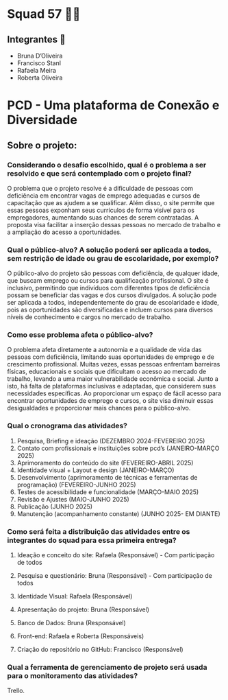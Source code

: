 # Squad 57 👩‍💻 

## Integrantes 🌟
- Bruna D’Oliveira
- Francisco Stanl
- Rafaela Meira
- Roberta Oliveira

# PCD - Uma plataforma de Conexão e Diversidade


## Sobre o projeto:

### Considerando o desafio escolhido, qual é o problema a ser resolvido e que será contemplado com o projeto final? 
O problema que o projeto resolve é a dificuldade de pessoas com deficiência em encontrar vagas de emprego adequadas e cursos de capacitação que as ajudem a se qualificar. Além disso, o site permite que essas pessoas exponham seus currículos de forma visível para os empregadores, aumentando suas chances de serem contratadas. A proposta visa facilitar a inserção dessas pessoas no mercado de trabalho e a ampliação do acesso a oportunidades.

### Qual o público-alvo? A solução poderá ser aplicada a todos, sem restrição de idade ou grau de escolaridade, por exemplo?  
O público-alvo do projeto são pessoas com deficiência, de qualquer idade, que buscam emprego ou cursos para qualificação profissional. O site é inclusivo, permitindo que indivíduos com diferentes tipos de deficiência possam se beneficiar das vagas e dos cursos divulgados. A solução pode ser aplicada a todos, independentemente do grau de escolaridade e idade, pois as oportunidades são diversificadas e incluem cursos para diversos níveis de conhecimento e cargos no mercado de trabalho.

### Como esse problema afeta o público-alvo? 
O problema afeta diretamente a autonomia e a qualidade de vida das pessoas com deficiência, limitando suas oportunidades de emprego e de crescimento profissional. Muitas vezes, essas pessoas enfrentam barreiras físicas, educacionais e sociais que dificultam o acesso ao mercado de trabalho, levando a uma maior vulnerabilidade econômica e social. Junto a isto, há falta de plataformas inclusivas e adaptadas, que considerem suas necessidades específicas. Ao proporcionar um espaço de fácil acesso para encontrar oportunidades de emprego e cursos, o site visa diminuir essas desigualdades e proporcionar mais chances para o público-alvo.

### Qual o cronograma das atividades?  
1. Pesquisa, Briefing e ideação (DEZEMBRO 2024-FEVEREIRO 2025)
2. Contato com profissionais e instituições sobre pcd’s (JANEIRO-MARÇO 2025)
3. Aprimoramento do conteúdo do site (FEVEREIRO-ABRIL 2025)
4. Identidade visual + Layout e design (JANEIRO-MARÇO)
5. Desenvolvimento (aprimoramento de técnicas e ferramentas de programação) (FEVEREIRO-JUNHO 2025)
6. Testes de acessibilidade e funcionalidade (MARÇO-MAIO 2025)
7. Revisão e Ajustes (MAIO-JUNHO 2025)
8. Publicação (JUNHO 2025)
9. Manutenção (acompanhamento constante) (JUNHO 2025- EM DIANTE)

### Como será feita a distribuição das atividades entre os integrantes do squad para essa primeira entrega?  
1. Ideação e conceito do site: Rafaela (Responsável) - Com participação de todos

2. Pesquisa e questionário: Bruna (Responsável) - Com participação de todos

3. Identidade Visual: Rafaela (Responsável) 

4. Apresentação do projeto: Bruna (Responsável) 
5. Banco de Dados: Bruna (Responsável) 

6. Front-end: Rafaela e Roberta (Responsáveis)

7. Criação do repositório no GitHub: Francisco (Responsável)

### Qual a ferramenta de gerenciamento de projeto será usada para o monitoramento das atividades? 
Trello.





